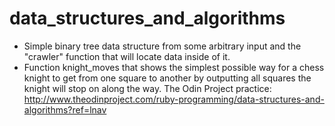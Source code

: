 # data_structures_and_algorithms
- Simple binary tree data structure from some arbitrary input and the "crawler" function that will locate data inside of it.
- Function knight_moves that shows the simplest possible way for a chess knight to get from one square to another by outputting all squares the knight will stop on along the way.
The Odin Project practice: http://www.theodinproject.com/ruby-programming/data-structures-and-algorithms?ref=lnav
